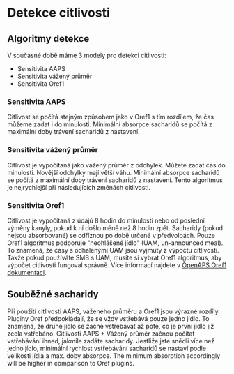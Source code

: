 # Detekce citlivosti

## Algoritmy detekce

V současné době máme 3 modely pro detekci citlivosti:

* Sensitivita AAPS
* Sensitivita vážený průměr
* Sensitivita Oref1

### Sensitivita AAPS

Citlivost se počítá stejným způsobem jako v Oref1 s tím rozdílem, že čas můžeme zadat i do minulosti. Minimální absorpce sacharidů se počítá z maximální doby trávení sacharidů z nastavení.

### Sensitivita vážený průměr

Citlivost je vypočítaná jako vážený průměr z odchylek. Můžete zadat čas do minulosti. Novější odchylky mají větší váhu. Minimální absorpce sacharidů se počítá z maximální doby trávení sacharidů z nastavení. Tento algoritmus je nejrychlejší při následujících změnách citlivosti.

### Sensitivita Oref1

Citlivost je vypočítaná z údajů 8 hodin do minulosti nebo od poslední výměny kanyly, pokud k ní došlo méně než 8 hodin zpět. Sacharidy (pokud nejsou absorbované) se odříznou po době určené v předvolbách. Pouze Oref1 algoritmus podporuje "neohlášené jídlo" (UAM, un-announced meal). To znamená, že časy s odhalenými UAM jsou vyjmuty z výpočtu citlivosti. Takže pokud používáte SMB s UAM, musíte si vybrat Oref1 algoritmus, aby výpočet citlivosti fungoval správně. Více informací najdete v [OpenAPS Oref1 dokumentaci](https://openaps.readthedocs.io/en/latest/docs/Customize-Iterate/oref1.html).

## Souběžné sacharidy

Při použití citlivosti AAPS, váženého průměru a Oref1 jsou výrazné rozdíly. Pluginy Oref předpokládají, že se vždy vstřebává pouze jedno jídlo. To znamená, že druhé jídlo se začne vstřebávat až poté, co je první jídlo již zcela vstřebáno. Citlivosti AAPS + Vážený průměr začnou počítat vstřebávání ihned, jakmile zadáte sacharidy. Jestliže jste snědli více než jedno jídlo, minimální rychlost vstřebávání sacharidů se nastaví podle velikosti jídla a max. doby absorpce. The minimum absorption accordingly will be higher in comparison to Oref plugins.